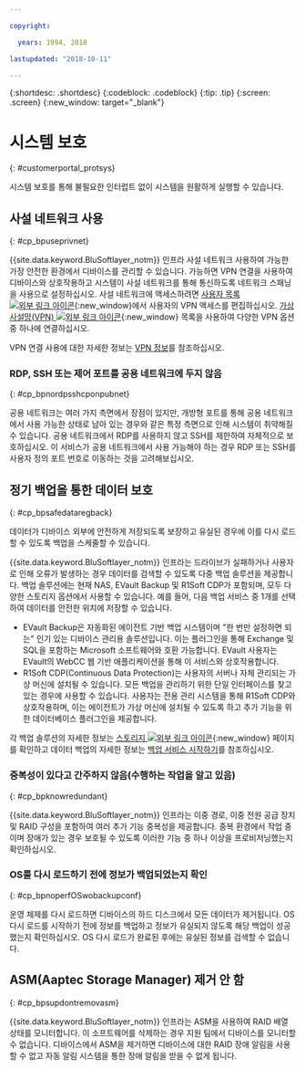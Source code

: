 ```yaml
---

copyright:

  years: 1994, 2018

lastupdated: "2018-10-11"

---
```


{:shortdesc: .shortdesc}
{:codeblock: .codeblock}
{:tip: .tip}
{:screen: .screen}
{:new_window: target="_blank"}


# 시스템 보호
{: #customerportal_protsys}

시스템 보호를 통해 불필요한 인터럽트 없이 시스템을 원활하게 실행할 수 있습니다.

## 사설 네트워크 사용
{: #cp_bpuseprivnet}

{{site.data.keyword.BluSoftlayer_notm}} 인프라 사설 네트워크 사용하여 가능한 가장 안전한 환경에서 디바이스를 관리할 수 있습니다. 가능하면 VPN 연결을 사용하여 디바이스와 상호작용하고 시스템이 사설 네트워크를 통해 통신하도록 네트워크 스패닝을 사용으로 설정하십시오. 사설 네트워크에 액세스하려면 [사용자 목록 ![외부 링크 아이콘](../icons/launch-glyph.svg)](https://control.softlayer.com/account/user/list){:new_window}에서
사용자의 VPN 액세스를 편집하십시오. [가상 사설망(VPN) ![외부 링크 아이콘](../icons/launch-glyph.svg)](http://www.softlayer.com/vpn-access){:new_window} 목록을 사용하여 다양한 VPN 옵션 중 하나에 연결하십시오.

VPN 연결 사용에 대한 자세한 정보는 [VPN 정보](/docs/infrastructure/iaas-vpn/about-vpn.html)를 참조하십시오.

### RDP, SSH 또는 제어 포트를 공용 네트워크에 두지 않음
{: #cp_bpnordpsshcponpubnet}

공용 네트워크는 여러 가지 측면에서 장점이 있지만, 개방형 포트를 통해 공용 네트워크에서 사용 가능한 상태로 남아 있는 경우와 같은 특정 측면으로 인해 시스템이 취약해질 수 있습니다. 공용 네트워크에서 RDP를 사용하지 않고 SSH를 제한하여 자체적으로 보호하십시오. 이 서비스가 공용 네트워크에서 사용 가능해야 하는 경우 RDP 또는 SSH를 사용자 정의 포트 번호로 이동하는 것을 고려해보십시오.

## 정기 백업을 통한 데이터 보호
{: #cp_bpsafedataregback}

데이터가 디바이스 외부에 안전하게 저장되도록 보장하고 유실된 경우에 이를 다시 로드할 수 있도록 백업을 스케줄할 수 있습니다.

{{site.data.keyword.BluSoftlayer_notm}} 인프라는 드라이브가 실패하거나 사용자로 인해 오류가 발생하는 경우 데이터를 검색할 수 있도록 다중 백업 솔루션을 제공합니다. 백업 솔루션에는 현재 NAS, EVault Backup 및 R1Soft CDP가 포함되며, 모두 다양한 스토리지 옵션에서 사용할 수 있습니다.
예를 들어, 다음 백업 서비스 중 1개를 선택하여 데이터를 안전한 위치에 저장할 수 있습니다.
  * EVault Backup은 자동화된 에이전트 기반 백업 시스템이며 "한 번만 설정하면 되는" 인기 있는 디바이스 관리용 솔루션입니다. 이는 플러그인을 통해 Exchange 및 SQL을 포함하는 Microsoft 소프트웨어와 호환 가능합니다. EVault 사용자는 EVault의 WebCC 웹 기반 애플리케이션을 통해 이 서비스와 상호작용합니다.
  * R1Soft CDP(Continuous Data Protection)는 사용자의 서버나 자체 관리되는 가상 머신에 설치될 수 있습니다. 모든 백업을 관리하기 위한 단일 인터페이스를 찾고 있는 경우에 사용할 수 있습니다. 사용자는 전용 관리 시스템을 통해 R1Soft CDP와 상호작용하며, 이는 에이전트가 가상 머신에 설치될 수 있도록 하고 추가 기능을 위한 데이터베이스 플러그인을 제공합니다.

 각 백업 솔루션의 자세한 정보는 [스토리지 ![외부 링크 아이콘](../icons/launch-glyph.svg)](http://www.softlayer.com/services/storagelayer/){:new_window} 페이지를 확인하고 데이터 백업의 자세한 정보는 [백업 서비스 시작하기](/docs/infrastructure/Backup/index.html)를 참조하십시오.

### 중복성이 있다고 간주하지 않음(수행하는 작업을 알고 있음)
{: #cp_bpknowredundant}

{{site.data.keyword.BluSoftlayer_notm}} 인프라는 이중 경로, 이중 전원 공급 장치 및 RAID 구성을 포함하여 여러 추가 기능 중복성을 제공합니다. 중복 환경에서 작업 중이며 장애가 있는 경우 보호될 수 있도록 이러한 기능 중 하나 이상을 프로비저닝했는지 확인하십시오.

### OS를 다시 로드하기 전에 정보가 백업되었는지 확인
{: #cp_bpnoperfOSwobackupconf}

운영 체제를 다시 로드하면 디바이스의 하드 디스크에서 모든 데이터가 제거됩니다. OS 다시 로드를 시작하기 전에 정보를 백업하고 정보가 유실되지 않도록 해당 백업이 성공했는지 확인하십시오. OS 다시 로드가 완료된 후에는 유실된 정보를 검색할 수 없습니다.

## ASM(Aaptec Storage Manager) 제거 안 함
{: #cp_bpsupdontremovasm}

 {{site.data.keyword.BluSoftlayer_notm}} 인프라는 ASM을 사용하여 RAID 배열 상태를 모니터합니다. 이 소프트웨어를 삭제하는 경우 지원 팀에서 디바이스를 모니터할 수 없습니다. 디바이스에서 ASM을 제거하면 디바이스에 대한 RAID 장애 알림을 사용할 수 없고 자동 알림 시스템을 통한 장애 알림을 받을 수 없게 됩니다.

